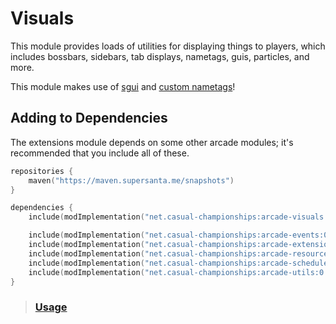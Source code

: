 # Visuals

This module provides loads of utilities for displaying things to players, which includes
bossbars, sidebars, tab displays, nametags, guis, particles, and more. 

This module makes use of [sgui](https://github.com/Patbox/sgui) and 
[custom nametags](https://github.com/senseiwells/CustomNameTags)!

## Adding to Dependencies

The extensions module depends on some other arcade modules; it's recommended that you
include all of these.

```kts
repositories {
    maven("https://maven.supersanta.me/snapshots")
}

dependencies {
    include(modImplementation("net.casual-championships:arcade-visuals:0.3.0-alpha.12+1.21.1")!!)

    include(modImplementation("net.casual-championships:arcade-events:0.3.0-alpha.12+1.21.1")!!)
    include(modImplementation("net.casual-championships:arcade-extensions:0.3.0-alpha.12+1.21.1")!!)
    include(modImplementation("net.casual-championships:arcade-resource-pack:0.3.0-alpha.12+1.21.1")!!)
    include(modImplementation("net.casual-championships:arcade-scheduler:0.3.0-alpha.12+1.21.1")!!)
    include(modImplementation("net.casual-championships:arcade-utils:0.3.0-alpha.12+1.21.1")!!)
}
```

> ### [Usage](./usage.md)

